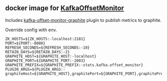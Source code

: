 ## docker image for [KafkaOffsetMonitor](https://github.com/quantifind/KafkaOffsetMonitor)

Includes [kafka-offset-monitor-graphite](https://github.com/allegro/kafka-offset-monitor-graphite) plugin to publish metrics to graphite.

Override config with env.

    ZK_HOSTS=${ZK_HOSTS:-localhost:2181}
    PORT=${PORT:-8080}
    REFRESH_SECONDS=${REFRESH_SECONDS:-10}
    RETAIN_DAYS=${RETAIN_DAYS:-2}
    GRAPHITE_HOST=${GRAPHITE_HOST:-localhost}
    GRAPHITE_PORT=${GRAPHITE_PORT:-2003}
    GRAPHITE_PREFIX=${GRAPHITE_PREFIX:-stats.kafka.offset_monitor}
    PLUGIN_ARGS=${PLUGIN_ARGS:-graphiteHost=${GRAPHITE_HOST},graphitePort=${GRAPHITE_PORT},graphitePrefix=${GRAPHITE_PREFIX}}
